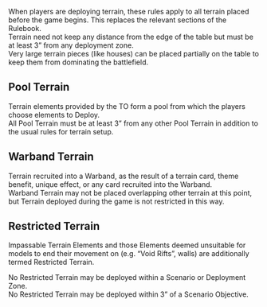 When players are deploying terrain, these rules apply to all terrain placed before the game begins. This replaces the relevant sections of the Rulebook.  
Terrain need not keep any distance from the edge of the table but must be at least 3” from any deployment zone.  
Very large terrain pieces (like houses) can be placed partially on the table to keep them from dominating the battlefield.  
## Pool Terrain
Terrain elements provided by the TO form a pool from which the players choose elements to Deploy.  
All Pool Terrain must be at least 3” from any other Pool Terrain in addition to the usual rules for terrain setup.  
## Warband Terrain
Terrain recruited into a Warband, as the result of a terrain card, theme benefit, unique effect, or any card recruited into the Warband.  
Warband Terrain may not be placed overlapping other terrain at this point, but Terrain deployed during the game is not restricted in this way.  
## Restricted Terrain
Impassable Terrain Elements and those Elements deemed unsuitable for models to end their movement on (e.g. “Void Rifts”, walls) are additionally termed Restricted Terrain.  

No Restricted Terrain may be deployed within a Scenario or Deployment Zone.  
No Restricted Terrain may be deployed within 3” of a Scenario Objective.  